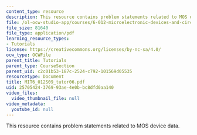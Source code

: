 ```yaml
---
content_type: resource
description: This resource contains problem statements related to MOS device data.
file: /ol-ocw-studio-app/courses/6-012-microelectronic-devices-and-circuits-spring-2009/25705424376993ae4e0bbc8dfd0aa140_MIT6_012S09_tutor06.pdf
file_size: 81640
file_type: application/pdf
learning_resource_types:
- Tutorials
license: https://creativecommons.org/licenses/by-nc-sa/4.0/
ocw_type: OCWFile
parent_title: Tutorials
parent_type: CourseSection
parent_uid: c2c01b53-187c-2524-c792-101569d05535
resourcetype: Document
title: MIT6_012S09_tutor06.pdf
uid: 25705424-3769-93ae-4e0b-bc8dfd0aa140
video_files:
  video_thumbnail_file: null
video_metadata:
  youtube_id: null
---
```

This resource contains problem statements related to MOS device data.